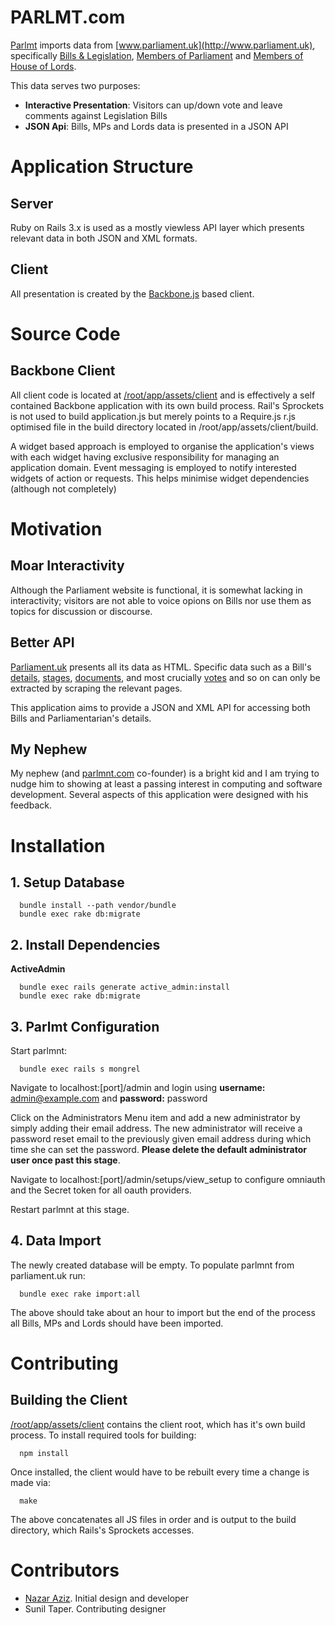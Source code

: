 # PARLMT.com

[Parlmt](http://parlmnt.com) imports data from [www.parliament.uk](http://www.parliament.uk), specifically [Bills & Legislation](http://www.parliament.uk/business/bills-and-legislation/), [Members of Parliament](http://www.parliament.uk/mps-lords-and-offices/mps/) and [Members of House of Lords](http://www.parliament.uk/mps-lords-and-offices/lords/).

This data serves two purposes:

+ **Interactive Presentation**: Visitors can up/down vote and leave comments against Legislation Bills
+ **JSON Api**: Bills, MPs and Lords data is presented in a JSON API

# Application Structure

## Server

Ruby on Rails 3.x is used as a mostly viewless API layer which presents relevant data in both JSON and XML formats.

## Client

All presentation is created by the [Backbone.js](http://backbonejs.org) based client.

# Source Code

## Backbone Client

All client code is located at [/root/app/assets/client](https://github.com/nazar/parlmnt/tree/master/app/assets/client) and is effectively a self contained Backbone application with its own build process. Rail's Sprockets is not used to build application.js but merely points to a Require.js r.js optimised file in the build directory located in /root/app/assets/client/build.

A widget based approach is employed to organise the application's views with each widget having exclusive responsibility for managing an application domain. Event messaging is employed to notify interested widgets of action or requests. This helps minimise widget dependencies (although not completely)

# Motivation

## Moar Interactivity

Although the Parliament website is functional, it is somewhat lacking in interactivity; visitors are not able to voice opions on Bills nor use them as topics for discussion or discourse.

## Better API

[Parliament.uk](http://Parliament.uk) presents  all its data as HTML. Specific data such as a Bill's [details](http://services.parliament.uk/bills/2012-13/antarctic.html), [stages](http://services.parliament.uk/bills/2012-13/antarctic/stages.html), [documents](http://services.parliament.uk/bills/2012-13/antarctic/documents.html), and most crucially [votes](http://www.publications.parliament.uk/pa/cm201213/cmhansrd/cm130129/debtext/130129-0002.htm#13012946000001) and so on can only be extracted by scraping the relevant pages.

This application aims to provide a JSON and XML API for accessing both Bills and Parliamentarian's details.

## My Nephew

My nephew (and [parlmnt.com](http://parlmnt.com) co-founder) is a bright kid and I am trying to nudge him to showing at least a passing interest in computing and software development. Several aspects of this application were designed with his feedback.


# Installation

## 1. Setup Database

```shell
  bundle install --path vendor/bundle
  bundle exec rake db:migrate
```

## 2. Install Dependencies


**ActiveAdmin**

```shell
  bundle exec rails generate active_admin:install
  bundle exec rake db:migrate
```

## 3. Parlmt Configuration

Start parlmnt:

```shell
  bundle exec rails s mongrel
```

Navigate to localhost:[port]/admin and login using **username:** admin@example.com and **password:** password

Click on the Administrators Menu item and add a new administrator by simply adding their email address. The new administrator will receive a password reset email to the previously given email address during which time she can set the password. **Please delete the default administrator user once past this stage**.

Navigate to localhost:[port]/admin/setups/view_setup to configure omniauth and the Secret token for all oauth providers.

Restart parlmnt at this stage.

## 4. Data Import

The newly created database will be empty. To populate parlmnt from parliament.uk run:

```shell
  bundle exec rake import:all
```

The above should take about an hour to import but the end of the process all Bills, MPs and Lords should have been imported.

# Contributing

## Building the Client

[/root/app/assets/client](https://github.com/nazar/parlmnt/tree/master/app/assets/client) contains the client root, which has it's own build process. To install required tools for building:

```shell
  npm install
```

Once installed, the client would have to be rebuilt every time a change is made via:

```shell
  make
```

The above concatenates all JS files in order and is output to the build directory, which Rails's Sprockets accesses.

# Contributors

* [Nazar Aziz](http://panthersoftware.com). Initial design and developer
* Sunil Taper. Contributing designer
